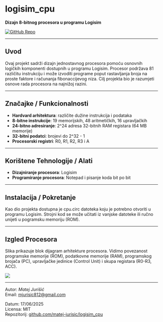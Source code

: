 # logisim_cpu

**Dizajn 8-bitnog procesora u programu Logisim**

[![GitHub Repo](https://img.shields.io/badge/GitHub-logisim__cpu-blue?logo=github)](https://github.com/matej-jurisic/logisim_cpu)

---

## Uvod

Ovaj projekt sadrži dizajn jednostavnog procesora pomoću osnovnih logičkih komponenti dostupnih u programu Logisim. Procesor podržava 81 različitu instrukciju i može izvoditi programe poput rastavljanja broja na proste faktore i računanja fibonaccijevog niza. Cilj projekta bio je razumjeti osnove rada procesora na najnižoj razini.

---

## Značajke / Funkcionalnosti

-   **Hardvard arhitektura**: različite dužine instrukcija i podataka
-   **8-bitne instrukcije**: 19 memorijskih, 48 aritmetičkih, 16 upravljačkih
-   **24-bitno adresiranje**: 2^24 adresa 32-bitnih RAM registara (64 MB memorije)
-   **32-bitni podatci**: brojevi do 2^32 - 1
-   **Procesorski registri**: R0, R1, R2, R3 i A

---

## Korištene Tehnologije / Alati

-   **Dizajniranje procesora**: Logisim
-   **Programiranje procesora**: Notepad i pisanje koda bit po bit

---

## Instalacija / Pokretanje

Kao dio projekta dostupna je cpu.circ datoteka koju je potrebno otvoriti u programu Logisim. Strojni kod se može učitati iz vanjske datoteke ili ručno unijeti u pogramsku memoriju (ROM).

---

## Izgled Procesora

Slika prikazuje blok dijagram arhitekture procesora. Vidimo povezanost programske memorije (ROM), podatkovne memorije (RAM), programskog brojača (PC), upravljačke jedinice (Control Unit) i skupa registara (R0-R3, ACC).

![](https://i.imgur.com/eRM9FL7.png)

---

Autor: _Matej Jurišić_  
Email: [mjurisic812@gmail.com](mailto:mjurisic812@gmail.com)

Datum: 17/06/2025  
Licensa: MIT  
Repozitorij: [github.com/matej-jurisic/logisim_cpu](https://github.com/matej-jurisic/logisim_cpu)
